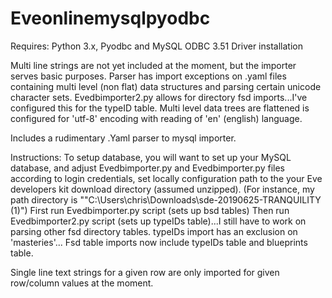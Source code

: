 # Eveonlinemysqlpyodbc

Requires:
Python 3.x, Pyodbc and MySQL ODBC 3.51 Driver installation

Multi line strings are not yet included at the moment, but the importer serves basic purposes.
Parser has import exceptions on .yaml files containing multi level (non flat) data structures
and parsing certain unicode character sets.
Evedbimporter2.py allows for directory fsd imports...I've configured this for the typeID table.  Multi level data trees are flattened is configured for 'utf-8' encoding with reading of 'en' (english) language.   

Includes a rudimentary .Yaml parser to mysql importer. 

Instructions:
To setup database, you will want to set up your MySQL database, and adjust Evedbimporter.py and Evedbimporter.py files according to login credentials, set locally configuration path to the your Eve developers kit download directory (assumed unzipped).  (For instance, my path directory is ""C:\\Users\\chris\\Downloads\\sde-20190625-TRANQUILITY (1)")
First run Evedbimporter.py script (sets up bsd tables)
Then run Evedbimporter2.py script (sets up typeIDs table)...I still have to work on parsing other fsd directory tables.  typeIDs import has an exclusion on 'masteries'...
Fsd table imports now include typeIDs table and blueprints table.  

Single line text strings for a given row are only imported for given row/column values at the moment. 

